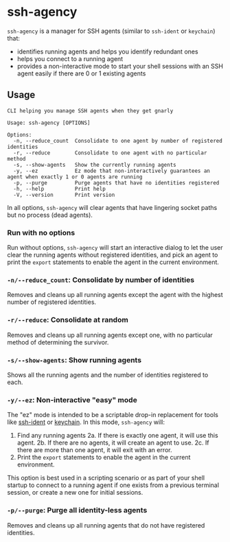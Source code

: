 # ssh-agency

`ssh-agency` is a manager for SSH agents (similar to `ssh-ident` or `keychain`) that:

- identifies running agents and helps you identify redundant ones
- helps you connect to a running agent
- provides a non-interactive mode to start your shell sessions with an SSH
  agent easily if there are 0 or 1 existing agents

## Usage

```
CLI helping you manage SSH agents when they get gnarly

Usage: ssh-agency [OPTIONS]

Options:
  -n, --reduce_count  Consolidate to one agent by number of registered identities
  -r, --reduce        Consolidate to one agent with no particular method
  -s, --show-agents   Show the currently running agents
  -y, --ez            Ez mode that non-interactively guarantees an agent when exactly 1 or 0 agents are running
  -p, --purge         Purge agents that have no identities registered
  -h, --help          Print help
  -V, --version       Print version
```

In all options, `ssh-agency` will clear agents that have lingering socket paths but
no process (dead agents).

### Run with no options

Run without options, `ssh-agency` will start an interactive dialog to let the user
clear the running agents without registered identities, and pick an agent to
print the `export` statements to enable the agent in the current environment.

### `-n/--reduce_count`: Consolidate by number of identities

Removes and cleans up all running agents except the agent with the highest
number of registered identities.

### `-r/--reduce`: Consolidate at random

Removes and cleans up all running agents except one, with no particular method
of determining the survivor.

### `-s/--show-agents`: Show running agents

Shows all the running agents and the number of identities registered to each.

### `-y/--ez`: Non-interactive "easy" mode

The "ez" mode is intended to be a scriptable drop-in replacement for tools like
[ssh-ident](https://github.com/ssh-ident/ssh-ident1) or
[keychain](https://linux.die.net/man/1/keychain). In this mode, `ssh-agency` will:

1. Find any running agents
2a. If there is exactly one agent, it will use this agent.
2b. If there are no agents, it will create an agent to use.
2c. If there are more than one agent, it will exit with an error.
3. Print the `export` statements to enable the agent in the current environment.

This option is best used in a scripting scenario or as part of your shell
startup to connect to a running agent if one exists from a previous terminal
session, or create a new one for initial sessions.

### `-p/--purge`: Purge all identity-less agents

Removes and cleans up all running agents that do not have registered identities.


